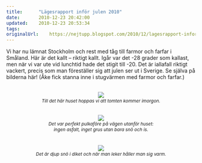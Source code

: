 ```yaml
---
title:		"Lägesrapport inför julen 2010"
date:		2010-12-23 20:42:00
updated:	2010-12-23 20:53:34
tags: 	
originalUrl:	https://nejtupp.blogspot.com/2010/12/lagesrapport-infor-julen-2010.html
---
```


Vi har nu lämnat Stockholm och rest med tåg till farmor och farfar i Småland. Här är det kallt – riktigt kallt. Igår var det -28 grader som kallast, men när vi var ute vid lunchtid hade det stigit till -20. Det är iallafall riktigt vackert, precis som man föreställer sig att julen ser ut i Sverige. Se själva på bilderna här! (Åke fick stanna inne i stugvärmen med farmor och farfar.)<br><br><div style="text-align: center;"><img src="../../../../img/Kall%2Bvinterdag%2Bi%2BPyrtet_MG_6671.jpg"><br><span style="font-size:85%;"><span style="font-style: italic;">Till det här huset hoppas vi att tomten kommer imorgon.<br><br><br></span></span></div><div style="text-align: center;"><img src="../../../../img/Kall%2Bvinterdag%2Bi%2BPyrtet_MG_6737.jpg"><br><span style="font-style: italic;font-size:85%;">Det var perfekt pulkaföre på vägen utanför huset:<br>ingen asfalt, inget grus utan bara snö och is.</span><br></div><br><br><div style="text-align: center;"><img src="../../../../img/Kall%2Bvinterdag%2Bi%2BPyrtet_MG_6765.jpg"><br><span style="font-size:85%;"><span style="font-style: italic;">Det är djup snö i diket och när man leker håller man sig varm.</span></span><br></div>
<!-- no comments on this post -->